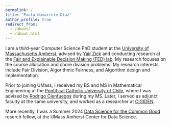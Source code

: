 ```yaml
---
permalink: /
title: "Paula Navarrete Díaz"
author_profile: true
redirect_from: 
  - /about/
  - /about.html
---
```


I am a third-year Computer Science PhD student at the [University of Massachusetts Amherst](https://www.cics.umass.edu), advised by [Yair Zick](https://people.cs.umass.edu/~yzick/) and conducting research at the [Fair and Explainable Decision Making (FED) lab](https://people.cs.umass.edu/~yzick/people.html). My research focuses on the course allocation and chore division problems. My research interests include Fair Division, Algorithmic Fairness, and Algorithm design and implementation. 

Prior to joining UMass, I received my BS and MS in Mathematical Engineering at the [Pontifical Catholic University of Chile](https://www.ing.uc.cl/en/), where I was advised by [Rodrigo Cienfuegos](https://scholar.google.com/citations?hl=en&user=Twh1PxcAAAAJ&view_op=list_works) during my MS. Later, I served as adjunct faculty at the same university, and worked as a researcher at [CIGIDEN](https://www.cigiden.cl/en/).

More recently, I was a Summer 2024 [Data Science for the Common Good](https://ds.cs.umass.edu/programs/ds4cg/ds4cg-team) reserch fellow, at the UMass Amherst Center for Data Science.
